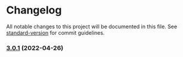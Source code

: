 # Changelog

All notable changes to this project will be documented in this file. See [standard-version](https://github.com/conventional-changelog/standard-version) for commit guidelines.

### [3.0.1](https://github.com/forcedotcom/sfdx-scanner/compare/v2.9.2...v3.0.1) (2022-04-26)
